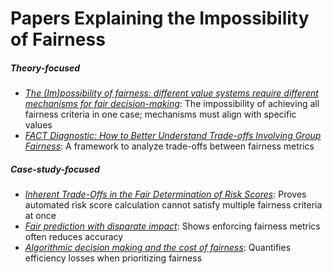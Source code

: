 # Papers Explaining the Impossibility of Fairness

##### Theory-focused
- *[The (Im)possibility of fairness: different value systems require different mechanisms for fair decision-making](http://dx.doi.org/10.1145/3433949)*: The impossibility of achieving all fairness criteria in one case; mechanisms must align with specific values
- *[FACT Diagnostic: How to Better Understand Trade-offs Involving Group Fairness](https://arxiv.org/pdf/2004.03424)*: A framework to analyze trade-offs between fairness metrics

##### Case-study-focused
- *[Inherent Trade-Offs in the Fair Determination of Risk Scores](https://arxiv.org/pdf/1609.05807)*: Proves automated risk score calculation cannot satisfy multiple fairness criteria at once
- *[Fair prediction with disparate impact](https://arxiv.org/pdf/1703.00056)*: Shows enforcing fairness metrics often reduces accuracy
- *[Algorithmic decision making and the cost of fairness](https://arxiv.org/pdf/1701.08230)*: Quantifies efficiency losses when prioritizing fairness
